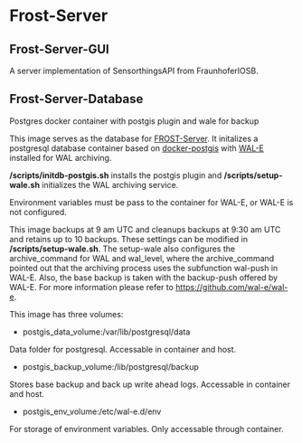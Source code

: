 # Frost-Server
## Frost-Server-GUI

A server implementation of SensorthingsAPI from FraunhoferIOSB.

## Frost-Server-Database

Postgres docker container with postgis plugin and wale for backup

This image serves as the database for [FROST-Server](https://github.com/BowenWang29/docker-SensorThingsServer). It initalizes a postgresql database container based on [docker-postgis](https://github.com/appropriate/docker-postgis) with [WAL-E](https://github.com/wal-e/wal-e) installed for WAL archiving.

__/scripts/initdb-postgis.sh__ installs the postgis plugin and __/scripts/setup-wale.sh__ initializes the WAL archiving service.

Environment variables must be pass to the container for WAL-E, or WAL-E is not configured.

This image backups at 9 am UTC and cleanups backups at 9:30 am UTC and retains up to 10 backups. These settings can be modified in __/scripts/setup-wale.sh__. The setup-wale also configures the archive_command for WAL and wal_level, where the archive_command pointed out that the archiving process uses the subfunction wal-push in WAL-E. Also, the base backup is taken with the backup-push offered by WAL-E. For more information please refer to https://github.com/wal-e/wal-e.


This image has three volumes:
- postgis_data_volume:/var/lib/postgresql/data

Data folder for postgresql. Accessable in container and host.
- postgis_backup_volume:/lib/postgresql/backup

Stores base backup and back up write ahead logs. Accessable in container and host.
- postgis_env_volume:/etc/wal-e.d/env

For storage of environment variables. Only accessable through container.

